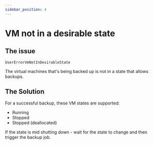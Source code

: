 ```yaml
---
sidebar_position: 4
---
```


# VM not in a desirable state

## The issue

`UserErrorVmNotInDesirableState`

The virtual machines that's being backed up is not in a state that allows backups.

## The Solution

For a successful backup, these VM states are supported:
- Running
- Stopped
- Stopped (deallocated)

If the state is mid shutting down - wait for the state to change and then trigger the backup job.